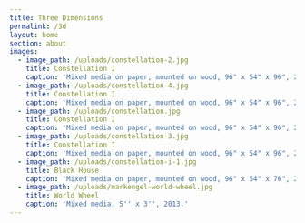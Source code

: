 ```yaml
---
title: Three Dimensions
permalink: /3d
layout: home
section: about
images:
  - image_path: /uploads/constellation-2.jpg
    title: Constellation I
    caption: 'Mixed media on paper, mounted on wood, 96" x 54" x 96", 2008'
  - image_path: /uploads/constellation-4.jpg
    title: Constellation I
    caption: 'Mixed media on paper, mounted on wood, 96" x 54" x 96", 2008'
  - image_path: /uploads/constellation.jpg
    title: Constellation I
    caption: 'Mixed media on paper, mounted on wood, 96" x 54" x 96", 2008'
  - image_path: /uploads/constellation-3.jpg
    title: Constellation I
    caption: 'Mixed media on paper, mounted on wood, 96" x 54" x 96", 2008'
  - image_path: /uploads/constellation-i-1.jpg
    title: Black House
    caption: 'Mixed media on paper, mounted on wood, 96" x 54" x 76", 2007'
  - image_path: /uploads/markengel-world-wheel.jpg
    title: World Wheel
    caption: 'Mixed media, 5'' x 3'', 2013.'
---
```


